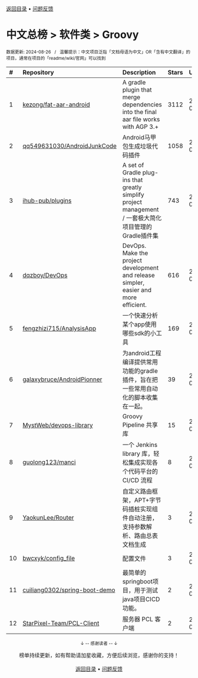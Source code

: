 <a href="https://gitee.com/GrowingGit/GitHub-Chinese-Top-Charts#github中文排行榜">返回目录</a> • <a href="/content/docs/feedback.md">问题反馈</a>

# 中文总榜 > 软件类 > Groovy
<sub>数据更新: 2024-08-26&nbsp;&nbsp;&nbsp;/&nbsp;&nbsp;&nbsp;温馨提示：中文项目泛指「文档母语为中文」OR「含有中文翻译」的项目，通常在项目的「readme/wiki/官网」可以找到</sub>

|#|Repository|Description|Stars|Updated|
|:-|:-|:-|:-|:-|
|1|[kezong/fat-aar-android](https://github.com/kezong/fat-aar-android)|A gradle plugin that merge dependencies into the final aar file works with AGP 3.+|3112|2024-07-25|
|2|[qq549631030/AndroidJunkCode](https://github.com/qq549631030/AndroidJunkCode)|Android马甲包生成垃圾代码插件|1058|2024-03-07|
|3|[ihub-pub/plugins](https://github.com/ihub-pub/plugins)|A set of Gradle plug-ins that greatly simplify project management / 一套极大简化项目管理的Gradle插件集|743|2024-08-25|
|4|[dqzboy/DevOps](https://github.com/dqzboy/DevOps)|DevOps. Make the project development and release simpler, easier and more efficient.|616|2024-07-09|
|5|[fengzhizi715/AnalysisApp](https://github.com/fengzhizi715/AnalysisApp)|一个快速分析某个app使用哪些sdk的小工具|169|2024-06-16|
|6|[galaxybruce/AndroidPionner](https://github.com/galaxybruce/AndroidPionner)|为android工程编译提供常用功能的gradle插件，旨在把一些常用自动化的脚本收集在一起。|39|2024-06-03|
|7|[MystWeb/devops-library](https://github.com/MystWeb/devops-library)|Groovy Pipeline 共享库|15|2024-08-22|
|8|[guolong123/manci](https://github.com/guolong123/manci)|一个 Jenkins library 库，轻松集成实现各个代码平台的 CI/CD 流程|8|2024-05-17|
|9|[YaokunLee/Router](https://github.com/YaokunLee/Router)|自定义路由框架，APT+字节码插桩实现组件自动注册，支持参数解析、路由总表文档生成|3|2024-03-02|
|10|[bwcxyk/config_file](https://github.com/bwcxyk/config_file)|配置文件|3|2024-08-20|
|11|[cuiliang0302/spring-boot-demo](https://github.com/cuiliang0302/spring-boot-demo)|最简单的springboot项目，用于测试java项目CICD功能。|2|2024-08-01|
|12|[StarPixel-Team/PCL-Client](https://github.com/StarPixel-Team/PCL-Client)|服务器 PCL 客户端|2|2024-07-01|

<div align="center">
    <p><sub>↓ -- 感谢读者 -- ↓</sub></p>
    榜单持续更新，如有帮助请加星收藏，方便后续浏览，感谢你的支持！
</div>

<br/>

<div align="center"><a href="https://gitee.com/GrowingGit/GitHub-Chinese-Top-Charts#github中文排行榜">返回目录</a> • <a href="/content/docs/feedback.md">问题反馈</a></div>
